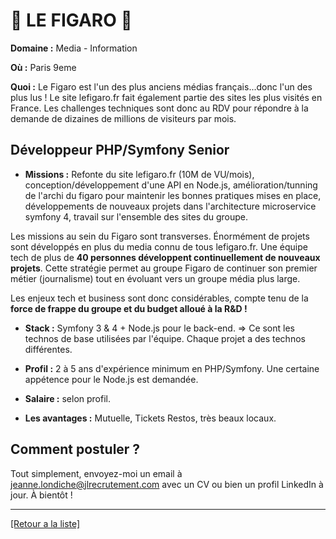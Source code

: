 # 📰 LE FIGARO 📰 

**Domaine :** Media - Information

**Où :** Paris 9eme

**Quoi :** Le Figaro est l'un des plus anciens médias français...donc l'un des plus lus ! Le site lefigaro.fr fait également partie des sites les plus visités en France. Les challenges techniques sont donc au RDV pour répondre à la demande de dizaines de millions de visiteurs par mois.

## Développeur PHP/Symfony Senior

- **Missions :** Refonte du site lefigaro.fr (10M de VU/mois), conception/développement d'une API en Node.js, amélioration/tunning de l'archi du figaro pour maintenir les bonnes pratiques mises en place, développements de nouveaux projets dans l'architecture microservice symfony 4, travail sur l'ensemble des sites du groupe.

Les missions au sein du Figaro sont transverses. Énormément de projets sont développés en plus du media connu de tous lefigaro.fr. Une équipe tech de plus de **40 personnes développent continuellement de nouveaux projets**. Cette stratégie permet au groupe Figaro de continuer son premier métier (journalisme) tout en évoluant vers un groupe média plus large. 

Les enjeux tech et business sont donc considérables, compte tenu de la **force de frappe du groupe et du budget alloué à la R&D !**

- **Stack :** Symfony 3 & 4 + Node.js pour le back-end. => Ce sont les technos de base utilisées par l'équipe. Chaque projet a des technos différentes.

- **Profil :** 2 à 5 ans d'expérience minimum en PHP/Symfony. Une certaine appétence pour le Node.js est demandée.

- **Salaire :** selon profil.

- **Les avantages :** Mutuelle, Tickets Restos, très beaux locaux.

## Comment postuler ?

Tout simplement, envoyez-moi un email à jeanne.londiche@jlrecrutement.com avec un CV ou bien un profil LinkedIn à jour. À bientôt ! 

----
<a href="https://github.com/jlondiche/job-board-php/blob/master/README.md">[Retour a la liste]</a>